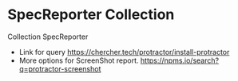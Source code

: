 # SpecReporter Collection
Collection SpecReporter

* Link for query  https://chercher.tech/protractor/install-protractor
* More options for ScreenShot report.  https://npms.io/search?q=protractor-screenshot

